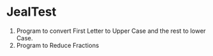 # JealTest
1. Program to convert First Letter to Upper Case and the rest to lower Case. 
2. Program to Reduce Fractions
